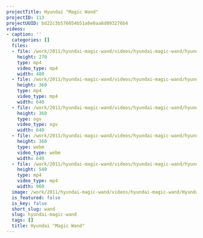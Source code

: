 ```yaml
---
projectTitle: Hyundai "Magic Wand"
projectID: 113
projectUUID: bd22c3b576054b51a8e0aa8d893276b4
videos:
- caption: ''
  categories: []
  files:
  - file: /work/2011/hyundai-magic-wand/videos/hyundai-magic-wand/hyundai-magic-wand-60-480x270.mp4
    height: 270
    type: mp4
    video_type: mp4
    width: 480
  - file: /work/2011/hyundai-magic-wand/videos/hyundai-magic-wand/hyundai-magic-wand-60-640x360.mp4
    height: 360
    type: mp4
    video_type: mp4
    width: 640
  - file: /work/2011/hyundai-magic-wand/videos/hyundai-magic-wand/hyundai-magic-wand-60-640x360.ogv
    height: 360
    type: ogv
    video_type: ogv
    width: 640
  - file: /work/2011/hyundai-magic-wand/videos/hyundai-magic-wand/hyundai-magic-wand-60-640x360.webm
    height: 360
    type: webm
    video_type: webm
    width: 640
  - file: /work/2011/hyundai-magic-wand/videos/hyundai-magic-wand/hyundai-magic-wand-60-960x540.mp4
    height: 540
    type: mp4
    video_type: mp4
    width: 960
  image: /work/2011/hyundai-magic-wand/videos/hyundai-magic-wand/Hyundai-MagicWand.0001.jpg
  is_featured: false
  is_key: false
  short_slug: wand
  slug: hyundai-magic-wand
  tags: []
  title: Hyundai "Magic Wand"
---
```

